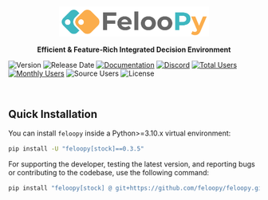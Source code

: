 <div align="center">
  <p>
    <a href="https://feloopy.github.io" target="_blank">
      <picture>
        <source media="(prefers-color-scheme: light)" srcset="https://github.com/feloopy/feloopy/raw/main/repo/assets/feloopy-logo-name-light.png">
        <source media="(prefers-color-scheme: dark)" srcset="https://github.com/feloopy/feloopy/raw/main/repo/assets/feloopy-logo-name-dark.png">
        <img alt="FelooPy's logo." src="https://github.com/feloopy/feloopy/raw/main/repo/assets/feloopy-logo-name-light.png" width="300" height="auto">
      </picture>
    </a>
  </p>
</div>

<p align="center">
  <strong>Efficient & Feature-Rich Integrated Decision Environment</strong>
</p>


![Version](https://img.shields.io/static/v1?label=Version&message=v0.3.5&color=%23fbad4c&labelColor=%233eb7c0&style=flat-square)
![Release Date](https://img.shields.io/github/release-date/feloopy/feloopy?label=release&color=%23fbad4c&labelColor=%233eb7c0&style=flat-square)
[![Documentation](https://img.shields.io/static/v1?label=docs&message=latest&color=%23fbad4c&labelColor=%233eb7c0&style=flat-square)](https://feloopy.readthedocs.io/en/latest/?badge=latest)
[![Discord](https://img.shields.io/discord/1196153377969676399?color=%23fbad4c&label=discord&labelColor=%233eb7c0&style=flat-square)](https://discord.gg/VpZDeG8wbv)
[![Total Users](https://img.shields.io/static/v1?label=total%20users&message=10k+&color=%23fbad4c&labelColor=%233eb7c0&style=flat-square)](https://pepy.tech/project/feloopy)
[![Monthly Users](https://img.shields.io/static/v1?label=monthly%20users&message=1k+&color=%23fbad4c&labelColor=%233eb7c0&style=flat-square)](https://pypistats.org/packages/feloopy)
![Source Users](https://img.shields.io/static/v1?label=source%20users&message=5k+&color=%23fbad4c&labelColor=%233eb7c0&style=flat-square)
![License](https://img.shields.io/static/v1?label=license&message=MIT&color=%23fbad4c&labelColor=%233eb7c0&style=flat-square)

<br>


## Quick Installation

You can install `feloopy` inside a Python>=3.10.x virtual environment:

```bash
pip install -U "feloopy[stock]==0.3.5"
```

For supporting the developer, testing the latest version, and reporting bugs or contributing to the codebase, use the following command:

```bash
pip install "feloopy[stock] @ git+https://github.com/feloopy/feloopy.git"
```